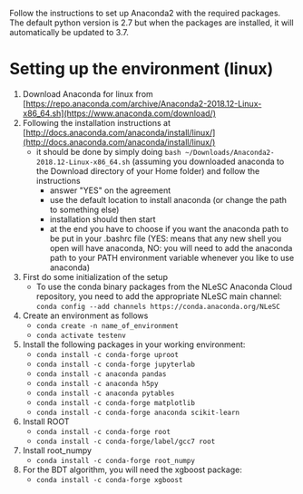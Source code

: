 Follow the instructions to set up Anaconda2 with the required packages. The default python version is 2.7 but when the packages are installed, it will automatically be updated to 3.7.

# Setting up the environment (linux)

1. Download Anaconda for linux from [https://repo.anaconda.com/archive/Anaconda2-2018.12-Linux-x86_64.sh](https://www.anaconda.com/download/)
2. Following the installation instructions at [http://docs.anaconda.com/anaconda/install/linux/](http://docs.anaconda.com/anaconda/install/linux/)
   - it should be done by simply doing `bash ~/Downloads/Anaconda2-2018.12-Linux-x86_64.sh` (assuming you downloaded anaconda to the Download directory of your Home folder) and follow the instructions
      - answer "YES" on the agreement
      - use the default location to install anaconda (or change the path to something else)
      - installation should then start
      - at the end you have to choose if you want the anaconda path to be put in your .bashrc file (YES: means that any new shell you open will have anaconda, NO: you will need to add the anaconda path to your PATH environment variable whenever you like to use anaconda)
3. First do some initialization of the setup
   - To use the conda binary packages from the NLeSC Anaconda Cloud repository, you need to add the appropriate NLeSC main channel: `conda config --add channels https://conda.anaconda.org/NLeSC`
4. Create an environment as follows 
   - `conda create -n name_of_environment`
   - `conda activate testenv`
5. Install the following packages in your working environment:
   - `conda install -c conda-forge uproot`
   - `conda install -c conda-forge jupyterlab`
   - `conda install -c anaconda pandas`
   - `conda install -c anaconda h5py`
   - `conda install -c anaconda pytables`
   - `conda install -c conda-forge matplotlib`
   - `conda install -c conda-forge anaconda scikit-learn`
6. Install ROOT
   - `conda install -c conda-forge root`
   - `conda install -c conda-forge/label/gcc7 root`
7. Install root_numpy
   - `conda install -c conda-forge root_numpy`
8. For the BDT algorithm, you will need the xgboost package:
   - `conda install -c conda-forge xgboost`

